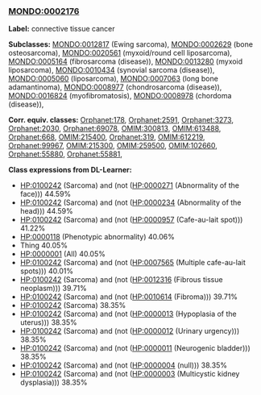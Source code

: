 
### [MONDO:0002176](http://purl.obolibrary.org/obo/MONDO_0002176)
**Label:** connective tissue cancer

**Subclasses:** [MONDO:0012817](http://purl.obolibrary.org/obo/MONDO_0012817) (Ewing sarcoma), [MONDO:0002629](http://purl.obolibrary.org/obo/MONDO_0002629) (bone osteosarcoma), [MONDO:0020561](http://purl.obolibrary.org/obo/MONDO_0020561) (myxoid/round cell liposarcoma), [MONDO:0005164](http://purl.obolibrary.org/obo/MONDO_0005164) (fibrosarcoma (disease)), [MONDO:0013280](http://purl.obolibrary.org/obo/MONDO_0013280) (myxoid liposarcoma), [MONDO:0010434](http://purl.obolibrary.org/obo/MONDO_0010434) (synovial sarcoma (disease)), [MONDO:0005060](http://purl.obolibrary.org/obo/MONDO_0005060) (liposarcoma), [MONDO:0007063](http://purl.obolibrary.org/obo/MONDO_0007063) (long bone adamantinoma), [MONDO:0008977](http://purl.obolibrary.org/obo/MONDO_0008977) (chondrosarcoma (disease)), [MONDO:0016824](http://purl.obolibrary.org/obo/MONDO_0016824) (myofibromatosis), [MONDO:0008978](http://purl.obolibrary.org/obo/MONDO_0008978) (chordoma (disease)), 

**Corr. equiv. classes:** [Orphanet:178](http://www.orpha.net/ORDO/Orphanet_178), [Orphanet:2591](http://www.orpha.net/ORDO/Orphanet_2591), [Orphanet:3273](http://www.orpha.net/ORDO/Orphanet_3273), [Orphanet:2030](http://www.orpha.net/ORDO/Orphanet_2030), [Orphanet:69078](http://www.orpha.net/ORDO/Orphanet_69078), [OMIM:300813](http://purl.obolibrary.org/obo/OMIM_300813), [OMIM:613488](http://purl.obolibrary.org/obo/OMIM_613488), [Orphanet:668](http://www.orpha.net/ORDO/Orphanet_668), [OMIM:215400](http://purl.obolibrary.org/obo/OMIM_215400), [Orphanet:319](http://www.orpha.net/ORDO/Orphanet_319), [OMIM:612219](http://purl.obolibrary.org/obo/OMIM_612219), [Orphanet:99967](http://www.orpha.net/ORDO/Orphanet_99967), [OMIM:215300](http://purl.obolibrary.org/obo/OMIM_215300), [OMIM:259500](http://purl.obolibrary.org/obo/OMIM_259500), [OMIM:102660](http://purl.obolibrary.org/obo/OMIM_102660), [Orphanet:55880](http://www.orpha.net/ORDO/Orphanet_55880), [Orphanet:55881](http://www.orpha.net/ORDO/Orphanet_55881), 

**Class expressions from DL-Learner:**

- [HP:0100242](http://purl.obolibrary.org/obo/HP_0100242) (Sarcoma) and (not ([HP:0000271](http://purl.obolibrary.org/obo/HP_0000271) (Abnormality of the face))) 44.59%
- [HP:0100242](http://purl.obolibrary.org/obo/HP_0100242) (Sarcoma) and (not ([HP:0000234](http://purl.obolibrary.org/obo/HP_0000234) (Abnormality of the head))) 44.59%
- [HP:0100242](http://purl.obolibrary.org/obo/HP_0100242) (Sarcoma) and (not ([HP:0000957](http://purl.obolibrary.org/obo/HP_0000957) (Cafe-au-lait spot))) 41.22%
- [HP:0000118](http://purl.obolibrary.org/obo/HP_0000118) (Phenotypic abnormality) 40.06%
- Thing 40.05%
- [HP:0000001](http://purl.obolibrary.org/obo/HP_0000001) (All) 40.05%
- [HP:0100242](http://purl.obolibrary.org/obo/HP_0100242) (Sarcoma) and (not ([HP:0007565](http://purl.obolibrary.org/obo/HP_0007565) (Multiple cafe-au-lait spots))) 40.01%
- [HP:0100242](http://purl.obolibrary.org/obo/HP_0100242) (Sarcoma) and (not ([HP:0012316](http://purl.obolibrary.org/obo/HP_0012316) (Fibrous tissue neoplasm))) 39.71%
- [HP:0100242](http://purl.obolibrary.org/obo/HP_0100242) (Sarcoma) and (not ([HP:0010614](http://purl.obolibrary.org/obo/HP_0010614) (Fibroma))) 39.71%
- [HP:0100242](http://purl.obolibrary.org/obo/HP_0100242) (Sarcoma) 38.35%
- [HP:0100242](http://purl.obolibrary.org/obo/HP_0100242) (Sarcoma) and (not ([HP:0000013](http://purl.obolibrary.org/obo/HP_0000013) (Hypoplasia of the uterus))) 38.35%
- [HP:0100242](http://purl.obolibrary.org/obo/HP_0100242) (Sarcoma) and (not ([HP:0000012](http://purl.obolibrary.org/obo/HP_0000012) (Urinary urgency))) 38.35%
- [HP:0100242](http://purl.obolibrary.org/obo/HP_0100242) (Sarcoma) and (not ([HP:0000011](http://purl.obolibrary.org/obo/HP_0000011) (Neurogenic bladder))) 38.35%
- [HP:0100242](http://purl.obolibrary.org/obo/HP_0100242) (Sarcoma) and (not ([HP:0000004](http://purl.obolibrary.org/obo/HP_0000004) (null))) 38.35%
- [HP:0100242](http://purl.obolibrary.org/obo/HP_0100242) (Sarcoma) and (not ([HP:0000003](http://purl.obolibrary.org/obo/HP_0000003) (Multicystic kidney dysplasia))) 38.35%


